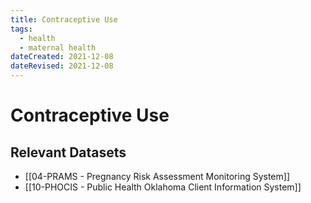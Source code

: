 ```yaml
---
title: Contraceptive Use
tags:
  - health
  - maternal health
dateCreated: 2021-12-08
dateRevised: 2021-12-08
---
```

# Contraceptive Use
## Relevant Datasets
- [[04-PRAMS - Pregnancy Risk Assessment Monitoring System]]
- [[10-PHOCIS - Public Health Oklahoma Client Information System]]
